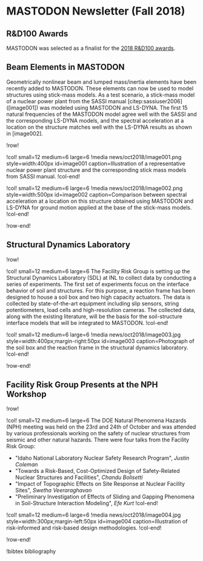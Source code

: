 # MASTODON Newsletter (Fall 2018)

## R&D100 Awards

MASTODON was selected as a finalist for the [2018 R&D100 awards](https://www.rd100conference.com/awards/).

## Beam Elements in MASTODON

Geometrically nonlinear beam and lumped mass/inertia elements have been recently added to MASTODON. These elements can now be used to model structures using stick-mass models. As a test scenario, a stick-mass model of a nuclear power plant from the SASSI manual [citep:sassiuser2006] ([image001]) was modeled using MASTODON and LS-DYNA. The first 15 natural frequencies of the MASTODON model agree well with the SASSI and the corresponding LS-DYNA models, and the spectral acceleration at a location on the structure matches well with the LS-DYNA results as shown in [image002].

!row!

!col! small=12 medium=6 large=6
!media news/oct2018/image001.png style=width:400px id=image001
	caption=Illustration of a representative nuclear power plant structure and the corresponding stick mass models from SASSI manual.
!col-end!

!col! small=12 medium=6 large=6
!media news/oct2018/image002.png style=width:500px id=image002
	caption=Comparison between spectral acceleration at a location on this structure obtained using MASTODON and LS-DYNA for ground motion applied at the base of the stick-mass models.
!col-end!

!row-end!

## Structural Dynamics Laboratory

!row!

!col! small=12 medium=6 large=6
The Facility Risk Group is setting up the Structural Dynamics Laboratory (SDL) at INL to collect data by conducting a series of experiments. The first set of experiments focus on the interface behavior of soil and structures. For this purpose, a reaction frame has been designed to house a soil box and two high capacity actuators. The data is collected by state-of-the-art equipment including slip sensors, string potentiometers, load cells and high-resolution cameras. The collected data, along with the existing literature, will be the basis for the soil-structure interface models that will be integrated to MASTODON.
!col-end!

!col! small=12 medium=6 large=6
!media news/oct2018/image003.jpg style=width:400px;margin-right:50px id=image003
	caption=Photograph of the soil box and the reaction frame in the structural dynamics laboratory.
!col-end!

!row-end!

## Facility Risk Group Presents at the NPH Workshop

!row!

!col! small=12 medium=6 large=6
The DOE Natural Phenomena Hazards (NPH) meeting was held on the 23rd and 24th of October and was attended by various professionals working on the safety of nuclear structures from seismic and other natural hazards. There were four talks from the Facility Risk Group:

- "Idaho National Laboratory Nuclear Safety Research Program", *Justin Coleman*
- "Towards a Risk-Based, Cost-Optimized Design of Safety-Related Nuclear Structures and Facilities", *Chandu Bolisetti*
- "Impact of Topographic Effects on Site Response at Nuclear Facility Sites", *Swetha Veeraraghavan*
- "Preliminary Investigation of Effects of Sliding and Gapping Phenomena in Soil-Structure Interaction Modeling", *Efe Kurt*
!col-end!

!col! small=12 medium=6 large=6
!media news/oct2018/image004.jpg style=width:300px;margin-left:50px id=image004
       caption=Illustration of risk-informed and risk-based design methodologies.
!col-end!

!row-end!

!bibtex bibliography
